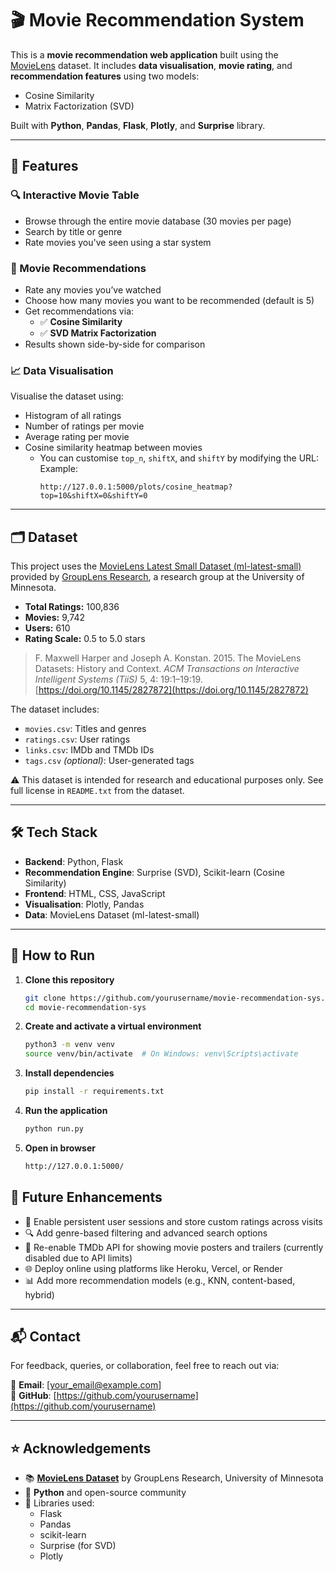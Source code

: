# 🎬 Movie Recommendation System

This is a **movie recommendation web application** built using the [MovieLens](https://grouplens.org/datasets/movielens/latest/) dataset. It includes **data visualisation**, **movie rating**, and **recommendation features** using two models:
- Cosine Similarity
- Matrix Factorization (SVD)

Built with **Python**, **Pandas**, **Flask**, **Plotly**, and **Surprise** library.

---

## 🚀 Features

### 🔍 Interactive Movie Table
- Browse through the entire movie database (30 movies per page)
- Search by title or genre
- Rate movies you've seen using a star system

### 🤖 Movie Recommendations
- Rate any movies you’ve watched
- Choose how many movies you want to be recommended (default is 5)
- Get recommendations via:
  - ✅ **Cosine Similarity**
  - ✅ **SVD Matrix Factorization**
- Results shown side-by-side for comparison

### 📈 Data Visualisation
Visualise the dataset using:
- Histogram of all ratings
- Number of ratings per movie
- Average rating per movie
- Cosine similarity heatmap between movies  
  - You can customise `top_n`, `shiftX`, and `shiftY` by modifying the URL:  
    Example:  
    ```
    http://127.0.0.1:5000/plots/cosine_heatmap?top=10&shiftX=0&shiftY=0
    ```

---

## 🗂 Dataset

This project uses the [MovieLens Latest Small Dataset (ml-latest-small)](https://grouplens.org/datasets/movielens/latest/) provided by [GroupLens Research](https://grouplens.org/), a research group at the University of Minnesota.

- **Total Ratings:** 100,836  
- **Movies:** 9,742  
- **Users:** 610  
- **Rating Scale:** 0.5 to 5.0 stars  

> F. Maxwell Harper and Joseph A. Konstan. 2015. The MovieLens Datasets: History and Context. *ACM Transactions on Interactive Intelligent Systems (TiiS)* 5, 4: 19:1–19:19.  
> [https://doi.org/10.1145/2827872](https://doi.org/10.1145/2827872)

The dataset includes:
- `movies.csv`: Titles and genres
- `ratings.csv`: User ratings
- `links.csv`: IMDb and TMDb IDs
- `tags.csv` *(optional)*: User-generated tags

⚠️ This dataset is intended for research and educational purposes only. See full license in `README.txt` from the dataset.

---

## 🛠️ Tech Stack

- **Backend**: Python, Flask
- **Recommendation Engine**: Surprise (SVD), Scikit-learn (Cosine Similarity)
- **Frontend**: HTML, CSS, JavaScript
- **Visualisation**: Plotly, Pandas
- **Data**: MovieLens Dataset (ml-latest-small)

---

## 🧪 How to Run

1. **Clone this repository**  
   ```bash
   git clone https://github.com/yourusername/movie-recommendation-sys.git
   cd movie-recommendation-sys
   ```

2. **Create and activate a virtual environment**
    ```bash
    python3 -m venv venv
    source venv/bin/activate  # On Windows: venv\Scripts\activate
    ```

3. **Install dependencies**
    ```bash
    pip install -r requirements.txt
    ```

4. **Run the application**
    ```bash
    python run.py
    ```

5. **Open in browser**
    ```bash
    http://127.0.0.1:5000/
    ```

## 🧠 Future Enhancements

- 🔄 Enable persistent user sessions and store custom ratings across visits
- 🔍 Add genre-based filtering and advanced search options
- 🎥 Re-enable TMDb API for showing movie posters and trailers (currently disabled due to API limits)
- 🌐 Deploy online using platforms like Heroku, Vercel, or Render
- 📊 Add more recommendation models (e.g., KNN, content-based, hybrid)

---

## 📬 Contact

For feedback, queries, or collaboration, feel free to reach out via:

📧 **Email**: [your_email@example.com]  
🐙 **GitHub**: [https://github.com/yourusername](https://github.com/yourusername)

---

## ⭐ Acknowledgements

- 📚 **[MovieLens Dataset](https://grouplens.org/datasets/movielens/)** by GroupLens Research, University of Minnesota
- 🐍 **Python** and open-source community
- 🔧 Libraries used:
  - Flask
  - Pandas
  - scikit-learn
  - Surprise (for SVD)
  - Plotly
